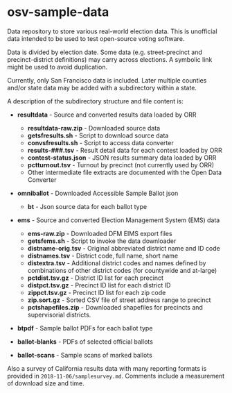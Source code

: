 # osv-sample-data
Data repository to store various real-world election data. This is
unofficial data intended to be used to test open-source voting software.

Data is divided by election date. Some data (e.g. street-precinct
and precinct-district definitions) may carry across elections. A symbolic
link might be used to avoid duplication.

Currently, only San Francisco data is included. Later multiple counties and/or
state data may be added with a subdirectory within a state.

A description of the subdirectory structure and file content is:

* **resultdata** - Source and converted results data loaded by ORR
    * **resultdata-raw.zip** - Downloaded source data
    * **getsfresults.sh** - Script to download source data
    * **convsfresults.sh** - Script to access data converter
    * **results-###.tsv** - Result detail data for each contest loaded by ORR
    * **contest-status.json** - JSON results summary data loaded by ORR
    * **pctturnout.tsv** - Turnout by precinct (not currently used by ORR)
    * Other intermediate file extracts are documented with the Open Data Converter

* **omniballot** - Downloaded Accessible Sample Ballot json
    * **bt** - Json source data for each ballot type

* **ems** - Source and converted Election Management System (EMS) data
    * **ems-raw.zip** - Downloaded DFM EIMS export files
    * **getsfems.sh** - Script to invoke the data downloader
    * **distname-orig.tsv** - Original abbreviated district name and ID code
    * **distnames.tsv** - District code, full name, short name
    * **distextra.tsv** - Additional district codes and names defined by
        combinations of other district codes (for countywide and at-large)
    * **pctdist.tsv.gz** - District ID list for each precinct
    * **distpct.tsv.gz** - Precinct ID list for each district ID
    * **zippct.tsv.gz** - Precinct ID list for each zip code
    * **zip.sort.gz** - Sorted CSV file of street address range to precinct
    * **pctshapefiles.zip** - Downloaded shapefiles for precincts and supervisorial districts.

* **btpdf** - Sample ballot PDFs for each ballot type
* **ballot-blanks** - PDFs of selected official ballots
* **ballot-scans** - Sample scans of marked ballots

Also a survey of California results data with many reporting formats is
provided in `2018-11-06/samplesurvey.md`. Comments include a measurement of
download size and time.

